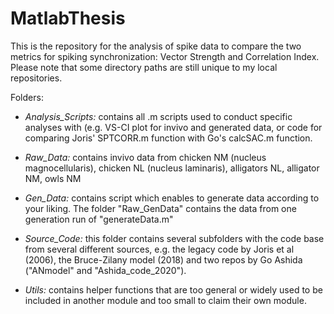 # MatlabThesis
This is the repository for the analysis of spike data to compare the two metrics for spiking 
synchronization: Vector Strength and Correlation Index.
Please note that some directory paths are still unique to my local repositories.



Folders:

+ _Analysis_Scripts:_ contains all .m scripts used to conduct specific analyses with (e.g. VS-CI plot for invivo and generated data, or code for comparing Joris' SPTCORR.m function with Go's calcSAC.m function.



+ _Raw_Data:_ contains invivo data from chicken NM (nucleus magnocellularis), chicken NL (nucleus laminaris), alligators NL, alligator NM, owls NM 



+ _Gen_Data:_ contains script which enables to generate data according to your liking. The folder "Raw_GenData" contains the data from one generation run of "generateData.m"



+ _Source_Code:_ this folder contains several subfolders with the code base from several different sources, e.g. the legacy code by Joris et al (2006), the Bruce-Zilany model (2018) and two repos by Go Ashida ("ANmodel" and "Ashida_code_2020").



+ _Utils:_ contains helper functions that are too general or widely used to be included in another module 
  and too small to claim their own module.





